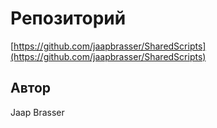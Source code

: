 # Репозиторий 
[https://github.com/jaapbrasser/SharedScripts](https://github.com/jaapbrasser/SharedScripts)

## Автор
Jaap Brasser
